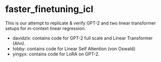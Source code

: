 # faster_finetuning_icl

This is our attempt to replicate & verify GPT-2 and two linear transformer setups for in-context linear regression.

- davidzlx: contains code for GPT-2 full scale and Linear Transformer (Ahn).
- tobby: contains code for Linear Self Attention (von Oswald)
- yingyx: contains code for LoRA on GPT-2.
